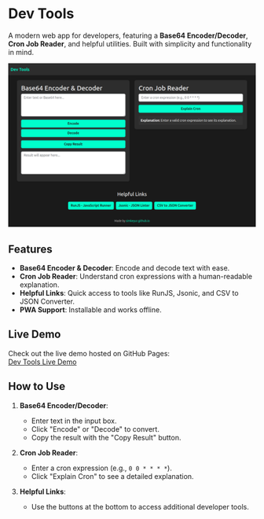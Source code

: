 # Dev Tools

A modern web app for developers, featuring a **Base64 Encoder/Decoder**, **Cron Job Reader**, and helpful utilities. Built with simplicity and functionality in mind.

![Dev Tools Screenshot](screenshot.png)

## Features

- **Base64 Encoder & Decoder**: Encode and decode text with ease.
- **Cron Job Reader**: Understand cron expressions with a human-readable explanation.
- **Helpful Links**: Quick access to tools like RunJS, Jsonic, and CSV to JSON Converter.
- **PWA Support**: Installable and works offline.

## Live Demo

Check out the live demo hosted on GitHub Pages:  
[Dev Tools Live Demo](https://simkeyur.github.io/devtoolbox)

## How to Use

1. **Base64 Encoder/Decoder**:
   - Enter text in the input box.
   - Click "Encode" or "Decode" to convert.
   - Copy the result with the "Copy Result" button.

2. **Cron Job Reader**:
   - Enter a cron expression (e.g., `0 0 * * * *`).
   - Click "Explain Cron" to see a detailed explanation.

3. **Helpful Links**:
   - Use the buttons at the bottom to access additional developer tools.

